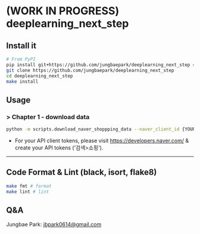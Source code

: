 # (WORK IN PROGRESS) deeplearning_next_step

## Install it

```bash
# From PyPI
pip install git+https://github.com/jungbaepark/deeplearning_next_step # or
git clone https://github.com/jungbaepark/deeplearning_next_step
cd deeplearning_next_step
make install
```

## Usage

### > Chapter 1 - download data

```bash
python -m scripts.download_naver_shoppping_data --naver_client_id {YOUR_NAVER_DEV_CLIENT_ID_TOKEN} --naver_client_passwd {YOUR_NAVER_DEV_CLIENT_PASSWD_TOKEN}
```

- For your API client tokens, please visit https://developers.naver.com/ & create your API tokens ('검색>쇼핑').

---

## Code Format & Lint (black, isort, flake8)

```bash
make fmt # format
make lint # lint
```

## Q&A

Jungbae Park: jbpark0614@gmail.com
